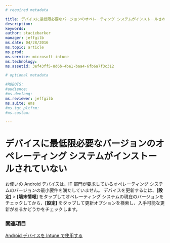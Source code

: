 ```yaml
---
# required metadata

title: デバイスに最低限必要なバージョンのオペレーティング システムがインストールされていない | Microsoft Intune
description:
keywords:
author: staciebarker
manager: jeffgilb
ms.date: 04/28/2016
ms.topic: article
ms.prod:
ms.service: microsoft-intune
ms.technology:
ms.assetid: 3ef43ff5-8d6b-4be1-baa4-6fb6a7f3c312

# optional metadata

#ROBOTS:
#audience:
#ms.devlang:
ms.reviewer: jeffgilb
ms.suite: ems
#ms.tgt_pltfrm:
#ms.custom:

---
```



# デバイスに最低限必要なバージョンのオペレーティング システムがインストールされていない

お使いの Android デバイスは、IT 部門が要求しているオペレーティング システムのバージョンの最小要件を満たしていません。 デバイスを更新するには、**[設定]** &gt; **[端末情報]** をタップしてオペレーティング システムの現在のバージョンをチェックしてから、**[設定]** をタップして更新オプションを検索し、入手可能な更新があるかどうかをチェックします。


### 関連項目
[Android デバイスを Intune で使用する](using-your-android-device-with-intune.md)

<!--HONumber=May16_HO1-->


